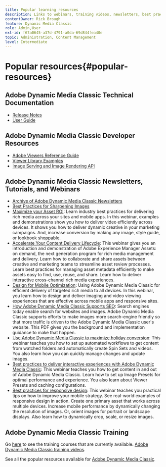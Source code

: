```yaml
---
title: Popular learning resources
description: Links to webinars, training videos, newsletters, best practices information, and developer resources for Adobe Dynamic Media Classic.
contentOwner: Rick Brough
feature: Dynamic Media Classic
role: Admin,User
exl-id: f67a0645-a37d-4791-a0da-69d844fea40e
topic: Administration, Content Management
level: Intermediate
---
```

# Popular resources{#popular-resources}

## Adobe Dynamic Media Classic Technical Documentation

* [Release Notes](https://experienceleague.adobe.com/en/docs/dynamic-media-developer-resources/release-notes/s7rn2017)
* [User Guide](introduction.md)

## Adobe Dynamic Media Classic Developer Resources

* [Adobe Viewers Reference Guide](https://experienceleague.adobe.com/en/docs/dynamic-media-developer-resources)
* [Viewer Library Examples](https://landing.adobe.com/en/na/dynamic-media/ctir-2755/live-demos.html)
* [Image Serving and Image Rendering API](https://experienceleague.adobe.com/en/docs/dynamic-media-developer-resources)

## Adobe Dynamic Media Classic Newsletters, Tutorials, and Webinars

* [Archive of Adobe Dynamic Media Classic Newsletters](/help/using/dynamic-media-newsletter.md)
* [Best Practices for Sharpening Images](/help/using/assets/s7_sharpening_images.pdf)
* [Maximize your Asset ROI](https://adobecustomersuccess.adobeconnect.com/p5ar3hfrrec/?launcher=false&fcsContent=true&pbMode=normal&proto=true): Learn industry best practices for delivering rich media across your sites and mobile apps. In this webinar, examples and demonstrations show you how to deliver video efficiently across devices. It shows you how to deliver dynamic creative in your marketing campaigns. And, increase conversion by making any image, style guide, or lookbook shoppable.
* [Accelerate Your Content Delivery Lifecycle](https://adobecustomersuccess.adobeconnect.com/p88ducm9pqv/): This webinar gives you an introduction and demonstration of Adobe Experience Manager Assets: on demand, the next generation program for rich media management and delivery. Learn how to collaborate and share assets between creative and marketing teams to streamline asset review processes. Learn best practices for managing asset metadata efficiently to make assets easy to find, use, reuse, and share. Learn how to deliver interactive cross-channel rich media experiences.
* [Design for Mobile Optimization](https://adobecustomersuccess.adobeconnect.com/p6oqd3wydif/?launcher=false&fcsContent=true&pbMode=normal&proto=true): Using Adobe Dynamic Media Classic for efficient delivery of targeted rich media to all devices. In this webinar, you learn how to design and deliver imaging and video viewing experiences that are effective across mobile apps and responsive sites.
* [How Adobe Dynamic Media Classic Supports SEO](/help/using/assets/s7_seo.pdf): Search engines today enable search for websites and images. Adobe Dynamic Media Classic supports efforts to make images more search-engine friendly so that more traffic is driven to the Adobe Dynamic Media Classic user's website. This PDF gives you the background and implementation guidance to make that happen.
* [Use Adobe Dynamic Media Classic to maximize holiday conversion](https://adobecustomersuccess.adobeconnect.com/p32n1yr85c9/?proto=true): This webinar teaches you how to set up automated workflows to get content from watched folders and automatically create Spin Sets and videos. You also learn how you can quickly manage changes and update images.
* [Best practices to deliver interactive experiences with Adobe Dynamic Media Classic](https://seminars.adobeconnect.com/p7wb8ej3u6d/): This webinar teaches you how to get content in and out of Adobe Dynamic Media Classic. Learn how to set up Image Presets for optimal performance and experience. You also learn about Viewer Presets and caching configurations.
* [Best practices for responsive design](https://offers.adobe.com/en/na/marketing/landings/_40458_responsive_design_live_on_demand_webinar.html): This webinar teaches you practical tips on how to improve your mobile strategy. See real-world examples of responsive design in action. Create one primary asset that works across multiple devices. Increase mobile performance by dynamically changing the resolution of images. Or, orient images for portrait or landscape displays. Also learn how to dynamically crop, scale, or resize images.

## Adobe Dynamic Media Classic Training

Go [here](https://training.adobe.com/training/courses.html#product=adobe-scene7) to see the training courses that are currently available.
[Adobe Dynamic Media Classic training videos](https://experienceleague.adobe.com/en/docs/dynamic-media-classic/using/intro/training-videos#intro).

See all the popular resources available for [Adobe Dynamic Media Classic](home.md).
